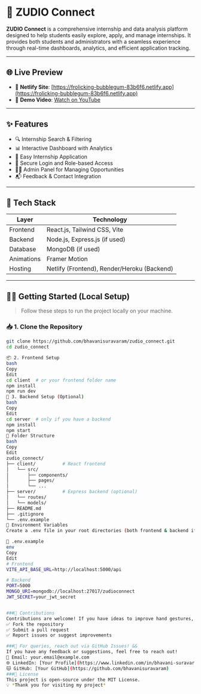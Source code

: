 # 🚀 ZUDIO Connect

**ZUDIO Connect** is a comprehensive internship and data analysis platform designed to help students easily explore, apply, and manage internships. It provides both students and administrators with a seamless experience through real-time dashboards, analytics, and efficient application tracking.

---

## 🌐 Live Preview

- 🔗 **Netlify Site**: [https://frolicking-bubblegum-83b6f6.netlify.app](https://frolicking-bubblegum-83b6f6.netlify.app)
- 🎥 **Demo Video**: [Watch on YouTube](https://youtu.be/YOUR_DEMO_VIDEO_LINK)

---

## ✨ Features

- 🔍 Internship Search & Filtering
- 📊 Interactive Dashboard with Analytics
- 📝 Easy Internship Application
- 🔐 Secure Login and Role-based Access
- 🧑‍💼 Admin Panel for Managing Opportunities
- 📬 Feedback & Contact Integration

---

## 🧱 Tech Stack

| Layer     | Technology                      |
|-----------|----------------------------------|
| Frontend  | React.js, Tailwind CSS, Vite     |
| Backend   | Node.js, Express.js (if used)    |
| Database  | MongoDB (if used)                |
| Animations| Framer Motion                    |
| Hosting   | Netlify (Frontend), Render/Heroku (Backend)

---

## 🧑‍💻 Getting Started (Local Setup)

> Follow these steps to run the project locally on your machine.

### 📥 1. Clone the Repository

```bash
git clone https://github.com/bhavanisuravaram/zudio_connect.git
cd zudio_connect

📦 2. Frontend Setup
bash
Copy
Edit
cd client  # or your frontend folder name
npm install
npm run dev
🔧 3. Backend Setup (Optional)
bash
Copy
Edit
cd server  # only if you have a backend
npm install
npm start
📁 Folder Structure
bash
Copy
Edit
zudio_connect/
├── client/          # React frontend
│   └── src/
│       ├── components/
│       ├── pages/
│       └── ...
├── server/          # Express backend (optional)
│   └── routes/
│   └── models/
├── README.md
├── .gitignore
└── .env.example
🔐 Environment Variables
Create a .env file in your root directories (both frontend & backend if needed):

📄 .env.example
env
Copy
Edit
# Frontend
VITE_API_BASE_URL=http://localhost:5000/api

# Backend
PORT=5000
MONGO_URI=mongodb://localhost:27017/zudioconnect
JWT_SECRET=your_jwt_secret


###🤝 Contributions
Contributions are welcome! If you have ideas to improve hand gestures, feel free to:
✅ Fork the repository
✅ Submit a pull request
✅ Report issues or suggest improvements

###📩 For queries, reach out via GitHub Issues! &&
If you have any feedback or suggestions, feel free to reach out!
📩 Email: your.email@example.com  
🌐 LinkedIn: [Your Profile](https://www.linkedin.com/in/bhavani-suravaram/)  
🐱 GitHub: [Your GitHub](https://github.com/bhavanisuravaram)
###🔗 License
This project is open-source under the MIT License.
💡 *Thank you for visiting my project*






